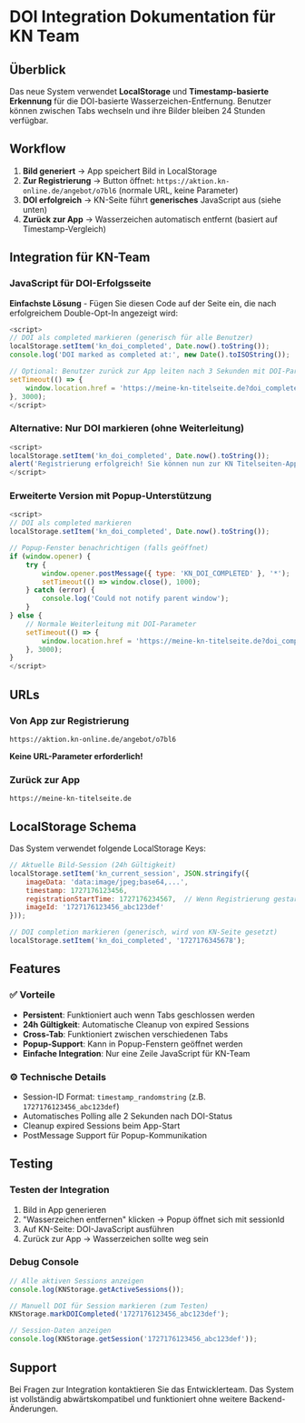 # DOI Integration Dokumentation für KN Team

## Überblick

Das neue System verwendet **LocalStorage** und **Timestamp-basierte Erkennung** für die DOI-basierte Wasserzeichen-Entfernung. Benutzer können zwischen Tabs wechseln und ihre Bilder bleiben 24 Stunden verfügbar.

## Workflow

1. **Bild generiert** → App speichert Bild in LocalStorage
2. **Zur Registrierung** → Button öffnet: `https://aktion.kn-online.de/angebot/o7bl6` (normale URL, keine Parameter)
3. **DOI erfolgreich** → KN-Seite führt **generisches** JavaScript aus (siehe unten)
4. **Zurück zur App** → Wasserzeichen automatisch entfernt (basiert auf Timestamp-Vergleich)

## Integration für KN-Team

### JavaScript für DOI-Erfolgsseite

**Einfachste Lösung** - Fügen Sie diesen Code auf der Seite ein, die nach erfolgreichem Double-Opt-In angezeigt wird:

```javascript
<script>
// DOI als completed markieren (generisch für alle Benutzer)
localStorage.setItem('kn_doi_completed', Date.now().toString());
console.log('DOI marked as completed at:', new Date().toISOString());

// Optional: Benutzer zurück zur App leiten nach 3 Sekunden mit DOI-Parameter
setTimeout(() => {
    window.location.href = 'https://meine-kn-titelseite.de?doi_completed=' + Date.now();
}, 3000);
</script>
```

### Alternative: Nur DOI markieren (ohne Weiterleitung)

```javascript
<script>
localStorage.setItem('kn_doi_completed', Date.now().toString());
alert('Registrierung erfolgreich! Sie können nun zur KN Titelseiten-App zurückkehren.');
</script>
```

### Erweiterte Version mit Popup-Unterstützung

```javascript
<script>
// DOI als completed markieren
localStorage.setItem('kn_doi_completed', Date.now().toString());

// Popup-Fenster benachrichtigen (falls geöffnet)
if (window.opener) {
    try {
        window.opener.postMessage({ type: 'KN_DOI_COMPLETED' }, '*');
        setTimeout(() => window.close(), 1000);
    } catch (error) {
        console.log('Could not notify parent window');
    }
} else {
    // Normale Weiterleitung mit DOI-Parameter
    setTimeout(() => {
        window.location.href = 'https://meine-kn-titelseite.de?doi_completed=' + Date.now();
    }, 3000);
}
</script>
```

## URLs

### Von App zur Registrierung
```
https://aktion.kn-online.de/angebot/o7bl6
```
**Keine URL-Parameter erforderlich!**

### Zurück zur App
```
https://meine-kn-titelseite.de
```

## LocalStorage Schema

Das System verwendet folgende LocalStorage Keys:

```javascript
// Aktuelle Bild-Session (24h Gültigkeit)
localStorage.setItem('kn_current_session', JSON.stringify({
    imageData: 'data:image/jpeg;base64,...',
    timestamp: 1727176123456,
    registrationStartTime: 1727176234567,  // Wenn Registrierung gestartet
    imageId: '1727176123456_abc123def'
}));

// DOI completion markieren (generisch, wird von KN-Seite gesetzt)
localStorage.setItem('kn_doi_completed', '1727176345678');
```

## Features

### ✅ Vorteile
- **Persistent**: Funktioniert auch wenn Tabs geschlossen werden
- **24h Gültigkeit**: Automatische Cleanup von expired Sessions
- **Cross-Tab**: Funktioniert zwischen verschiedenen Tabs
- **Popup-Support**: Kann in Popup-Fenstern geöffnet werden
- **Einfache Integration**: Nur eine Zeile JavaScript für KN-Team

### ⚙️ Technische Details
- Session-ID Format: `timestamp_randomstring` (z.B. `1727176123456_abc123def`)
- Automatisches Polling alle 2 Sekunden nach DOI-Status
- Cleanup expired Sessions beim App-Start
- PostMessage Support für Popup-Kommunikation

## Testing

### Testen der Integration
1. Bild in App generieren
2. "Wasserzeichen entfernen" klicken → Popup öffnet sich mit sessionId
3. Auf KN-Seite: DOI-JavaScript ausführen
4. Zurück zur App → Wasserzeichen sollte weg sein

### Debug Console
```javascript
// Alle aktiven Sessions anzeigen
console.log(KNStorage.getActiveSessions());

// Manuell DOI für Session markieren (zum Testen)
KNStorage.markDOICompleted('1727176123456_abc123def');

// Session-Daten anzeigen
console.log(KNStorage.getSession('1727176123456_abc123def'));
```

## Support

Bei Fragen zur Integration kontaktieren Sie das Entwicklerteam. Das System ist vollständig abwärtskompatibel und funktioniert ohne weitere Backend-Änderungen.